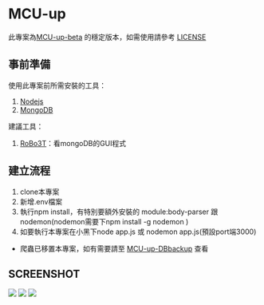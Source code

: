 MCU-up
===
此專案為[MCU-up-beta](https://github.com/mcuosc/MCU-up-beta) 的穩定版本，如需使用請參考 [LICENSE](https://github.com/mcuosc/MCU-up/blob/main/LICENSE)


## 事前準備

使用此專案前所需安裝的工具：
1. [Nodejs](https://nodejs.org/en/)
2. [MongoDB](https://www.mongodb.com)

建議工具：
1. [RoBo3T](https://robomongo.org/)：看mongoDB的GUI程式

建立流程
---

1. clone本專案
2. 新增.env檔案
3. 執行npm install，有特別要額外安裝的 module:body-parser 跟 nodemon(nodemon需要下npm install -g nodemon )
4. 如要執行本專案在小黑下node app.js 或 nodemon app.js(預設port端3000)

* 爬蟲已移置本專案，如有需要請至 [MCU-up-DBbackup](https://github.com/mcuosc/MCU-up-DBbackup) 查看

## SCREENSHOT
![](img/1.JPG)
![](img/2.JPG)
![](img/3.JPG)
